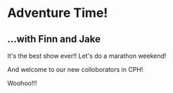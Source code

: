 # Adventure Time!

## ...with Finn and Jake 

It's the best show ever!!   Let's do a marathon weekend!

And welcome to our new colloborators in CPH!

Woohoo!!!

